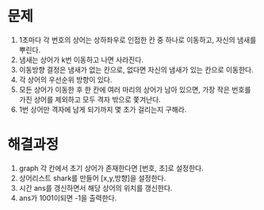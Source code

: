 # 문제

1. 1초마다 각 번호의 상어는 상하좌우로 인접한 칸 중 하나로 이동하고, 자신의 냄새를 뿌린다.
2. 냄새는 상어가 k번 이동하고 나면 사라진다.
3. 이동방향 결정은 냄새가 없는 칸으로, 없다면 자신의 냄새가 있는 칸으로 이동한다.
4. 각 상어의 우선순위 방향이 있다.
5. 모든 상어가 이동한 후 한 칸에 여러 마리의 상어가 남아 있으면, 가장 작은 번호를 가진 상어를 제외하고 모두 격자 밖으로 쫓겨난다.
6. 1번 상어만 격자에 남게 되기까지 몇 초가 걸리는지 구해라.



# 해결과정

1. graph 각 칸에서 초기 상어가 존재한다면 [번호, 초]로 설정한다.
2. 상어리스트 shark를 만들어 [x,y,방향]을 설정한다.
3. 시간 ans를 갱신하면서 해당 상어의 위치를 갱신한다.
4. ans가 1001이되면 -1을 출력한다.